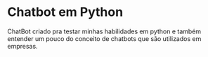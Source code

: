 # Chatbot em Python
ChatBot criado pra testar minhas habilidades em python e também entender um pouco do conceito de chatbots que são utilizados em empresas.
